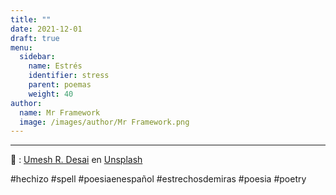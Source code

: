 ```yaml
---
title: ""
date: 2021-12-01
draft: true
menu:
  sidebar:
    name: Estrés
    identifier: stress
    parent: poemas
    weight: 40
author:
  name: Mr Framework
  image: /images/author/Mr Framework.png
---
```




---

📸 : [Umesh R. Desai](https://unsplash.com/@perpoto) en [Unsplash](https://unsplash.com/photos/qKdM0__TKCs)

#hechizo #spell #poesiaenespañol #estrechosdemiras #poesia #poetry
